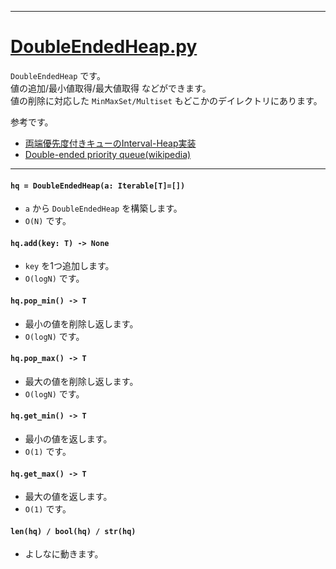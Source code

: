 ___

# [DoubleEndedHeap.py](https://github.com/titanium-22/Library_py/blob/main/DataStructures/Heap/DoubleEndedHeap.py)

`DoubleEndedHeap` です。  
値の追加/最小値取得/最大値取得 などができます。  
値の削除に対応した `MinMaxSet/Multiset` もどこかのデイレクトリにあります。  

参考です。  

- [両端優先度付きキューのInterval-Heap実装](https://natsugiri.hatenablog.com/entry/2016/10/10/035445)
- [Double-ended priority queue(wikipedia)](https://en.wikipedia.org/wiki/Double-ended_priority_queue)

___

#### `hq = DoubleEndedHeap(a: Iterable[T]=[])`
- `a` から `DoubleEndedHeap` を構築します。
- `O(N)` です。

#### `hq.add(key: T) -> None`
- `key` を1つ追加します。
- `O(logN)` です。

#### `hq.pop_min() -> T`
- 最小の値を削除し返します。
- `O(logN)` です。

#### `hq.pop_max() -> T`
- 最大の値を削除し返します。
- `O(logN)` です。

#### `hq.get_min() -> T`
- 最小の値を返します。
- `O(1)` です。

#### `hq.get_max() -> T`
- 最大の値を返します。
- `O(1)` です。

#### `len(hq) / bool(hq) / str(hq)`
- よしなに動きます。


